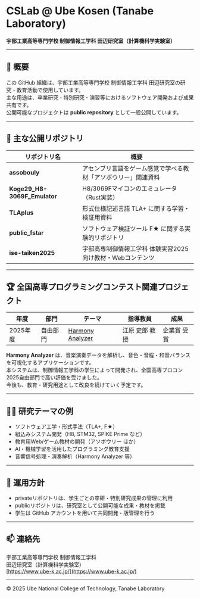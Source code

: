 # CSLab @ Ube Kosen (Tanabe Laboratory)
**宇部工業高等専門学校 制御情報工学科 田辺研究室（計算機科学実験室）**

---

## 🧭 概要
この GitHub 組織は、宇部工業高等専門学校 制御情報工学科 田辺研究室の研究・教育活動で使用しています。  
主な用途は、卒業研究・特別研究・演習等におけるソフトウェア開発および成果共有です。  
公開可能なプロジェクトは **public repository** として一般公開しています。

---

## 📂 主な公開リポジトリ
| リポジトリ名 | 概要 |
|---------------|------|
| **assobouly** | アセンブリ言語をゲーム感覚で学べる教材「アソボウリー」関連資料 |
| **Koge29_H8-3069F_Emulator** | H8/3069Fマイコンのエミュレータ（Rust実装） |
| **TLAplus** | 形式仕様記述言語 TLA+ に関する学習・検証用資料 |
| **public_fstar** | ソフトウェア検証ツール F★ に関する実験的リポジトリ |
| **ise-taiken2025** | 宇部高専制御情報工学科 体験実習2025向け教材・Webコンテンツ |

---

## 🏆 全国高専プログラミングコンテスト関連プロジェクト
| 年度 | 部門 | テーマ | 指導教員 | 成果 |
|------|------|--------|-----------|------|
| 2025年度 | 自由部門 | [Harmony Analyzer](https://github.com/wasshoyy/procon2025) | 江原 史郎 教授 | 企業賞 受賞 |

**Harmony Analyzer** は、音楽演奏データを解析し、音色・音程・和音バランスを可視化するアプリケーションです。  
本システムは、制御情報工学科の学生によって開発され、全国高専プロコン2025自由部門で高い評価を受けました。  
今後も、教育・研究用途として改良を続けていく予定です。

---

## 🧑‍🔬 研究テーマの例
- ソフトウェア工学・形式手法（TLA+, F★）
- 組込みシステム開発（H8, STM32, SPIKE Prime など）
- 教育用Web/ゲーム教材の開発（アソボウリー ほか）
- AI・機械学習を活用したプログラミング教育支援
- 音響信号処理・演奏解析（Harmony Analyzer 等）

---

## 🔐 運用方針
- privateリポジトリは、学生ごとの卒研・特別研究成果の管理に利用  
- publicリポジトリは、研究室として公開可能な成果・教材を掲載  
- 学生は GitHub アカウントを用いて共同開発・版管理を行う  

---

## 📫 連絡先
宇部工業高等専門学校 制御情報工学科  
田辺研究室（計算機科学実験室）  
[https://www.ube-k.ac.jp/](https://www.ube-k.ac.jp/)

---

© 2025 Ube National College of Technology, Tanabe Laboratory
